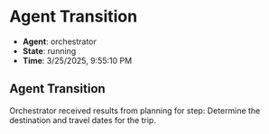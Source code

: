 # Agent Transition

- **Agent**: orchestrator
- **State**: running
- **Time**: 3/25/2025, 9:55:10 PM

## Agent Transition

Orchestrator received results from planning for step: Determine the destination and travel dates for the trip.

